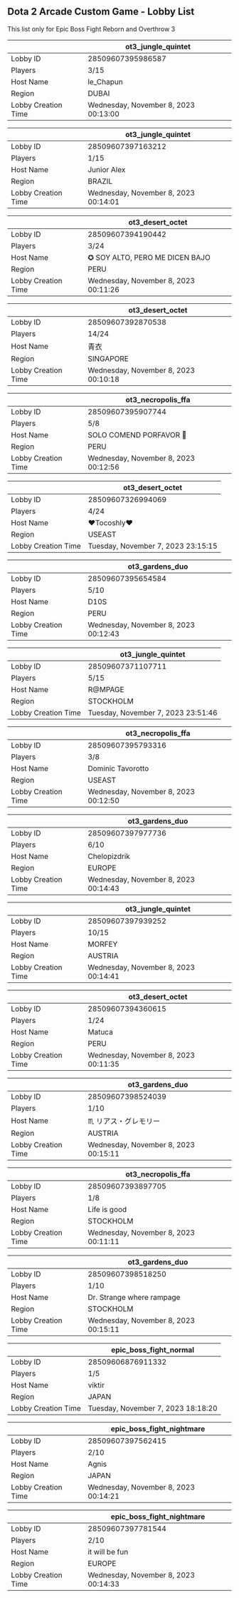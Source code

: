 ## Dota 2 Arcade Custom Game - Lobby List

This list only for Epic Boss Fight Reborn and Overthrow 3

|  | ot3_jungle_quintet |
| ------ | ------ |
| Lobby ID | 28509607395986587 |
| Players | 3/15 |
| Host Name | le_Chapun |
| Region | DUBAI |
| Lobby Creation Time | Wednesday, November 8, 2023 00:13:00 |


|  | ot3_jungle_quintet |
| ------ | ------ |
| Lobby ID | 28509607397163212 |
| Players | 1/15 |
| Host Name | Junior Alex |
| Region | BRAZIL |
| Lobby Creation Time | Wednesday, November 8, 2023 00:14:01 |


|  | ot3_desert_octet |
| ------ | ------ |
| Lobby ID | 28509607394190442 |
| Players | 3/24 |
| Host Name | ✪ SOY ALTO, PERO ME DICEN BAJO |
| Region | PERU |
| Lobby Creation Time | Wednesday, November 8, 2023 00:11:26 |


|  | ot3_desert_octet |
| ------ | ------ |
| Lobby ID | 28509607392870538 |
| Players | 14/24 |
| Host Name | 青衣 |
| Region | SINGAPORE |
| Lobby Creation Time | Wednesday, November 8, 2023 00:10:18 |


|  | ot3_necropolis_ffa |
| ------ | ------ |
| Lobby ID | 28509607395907744 |
| Players | 5/8 |
| Host Name | SOLO COMEND PORFAVOR 🙏 |
| Region | PERU |
| Lobby Creation Time | Wednesday, November 8, 2023 00:12:56 |


|  | ot3_desert_octet |
| ------ | ------ |
| Lobby ID | 28509607326994069 |
| Players | 4/24 |
| Host Name | ♥Tocoshly♥ |
| Region | USEAST |
| Lobby Creation Time | Tuesday, November 7, 2023 23:15:15 |


|  | ot3_gardens_duo |
| ------ | ------ |
| Lobby ID | 28509607395654584 |
| Players | 5/10 |
| Host Name | D10S |
| Region | PERU |
| Lobby Creation Time | Wednesday, November 8, 2023 00:12:43 |


|  | ot3_jungle_quintet |
| ------ | ------ |
| Lobby ID | 28509607371107711 |
| Players | 5/15 |
| Host Name | R@MPAGE |
| Region | STOCKHOLM |
| Lobby Creation Time | Tuesday, November 7, 2023 23:51:46 |


|  | ot3_necropolis_ffa |
| ------ | ------ |
| Lobby ID | 28509607395793316 |
| Players | 3/8 |
| Host Name | Dominic Tavorotto |
| Region | USEAST |
| Lobby Creation Time | Wednesday, November 8, 2023 00:12:50 |


|  | ot3_gardens_duo |
| ------ | ------ |
| Lobby ID | 28509607397977736 |
| Players | 6/10 |
| Host Name | Chelopizdrik |
| Region | EUROPE |
| Lobby Creation Time | Wednesday, November 8, 2023 00:14:43 |


|  | ot3_jungle_quintet |
| ------ | ------ |
| Lobby ID | 28509607397939252 |
| Players | 10/15 |
| Host Name | MORFEY |
| Region | AUSTRIA |
| Lobby Creation Time | Wednesday, November 8, 2023 00:14:41 |


|  | ot3_desert_octet |
| ------ | ------ |
| Lobby ID | 28509607394360615 |
| Players | 1/24 |
| Host Name | Matuca |
| Region | PERU |
| Lobby Creation Time | Wednesday, November 8, 2023 00:11:35 |


|  | ot3_gardens_duo |
| ------ | ------ |
| Lobby ID | 28509607398524039 |
| Players | 1/10 |
| Host Name | ♏ リアス・グレモリー |
| Region | AUSTRIA |
| Lobby Creation Time | Wednesday, November 8, 2023 00:15:11 |


|  | ot3_necropolis_ffa |
| ------ | ------ |
| Lobby ID | 28509607393897705 |
| Players | 1/8 |
| Host Name | Life is good |
| Region | STOCKHOLM |
| Lobby Creation Time | Wednesday, November 8, 2023 00:11:11 |


|  | ot3_gardens_duo |
| ------ | ------ |
| Lobby ID | 28509607398518250 |
| Players | 1/10 |
| Host Name | Dr. Strange where rampage |
| Region | STOCKHOLM |
| Lobby Creation Time | Wednesday, November 8, 2023 00:15:11 |


|  | epic_boss_fight_normal |
| ------ | ------ |
| Lobby ID | 28509606876911332 |
| Players | 1/5 |
| Host Name | viktir |
| Region | JAPAN |
| Lobby Creation Time | Tuesday, November 7, 2023 18:18:20 |


|  | epic_boss_fight_nightmare |
| ------ | ------ |
| Lobby ID | 28509607397562415 |
| Players | 2/10 |
| Host Name | Agnis |
| Region | JAPAN |
| Lobby Creation Time | Wednesday, November 8, 2023 00:14:21 |


|  | epic_boss_fight_nightmare |
| ------ | ------ |
| Lobby ID | 28509607397781544 |
| Players | 2/10 |
| Host Name | it will be fun |
| Region | EUROPE |
| Lobby Creation Time | Wednesday, November 8, 2023 00:14:33 |


